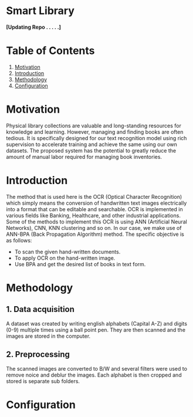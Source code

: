# Smart Library

**[Updating Repo . . . . .]**



# Table of Contents

1. [Motivation](#motivation)  
2. [Introduction](#introduction)
3. [Methodology](#methodology)
4. [Configuration](#configuration)

 
# Motivation
Physical library collections are valuable and long-standing resources for knowledge and learning. However, managing and finding books are often tedious. It is specifically designed for our text recognition model using rich supervision to accelerate training and achieve the same using our own datasets. The proposed system has the potential to greatly reduce the amount of manual labor required for managing book inventories.

# Introduction
The method that is used here is the OCR (Optical Character Recognition) which simply means the conversion of handwritten text images electrically into a format that can be editable and searchable. OCR is implemented in various fields like Banking, Healthcare, and other industrial applications. Some of the methods to implement this OCR is using ANN (Artificial Neural Networks), CNN, KNN clustering and so on. In our case, we make use of ANN-BPA (Back Propagation Algorithm) method.
The specific objective is as follows:
-	To scan the given hand-written documents.
-	To apply OCR on the hand-written image.
-	Use BPA and get the desired list of books in text form.



# Methodology

## 1. Data acquisition

A dataset was created by writing english alphabets (Capital A-Z) and digits (0-9) multiple times using a ball point pen. They are then scanned and the images are stored in the computer.

## 2. Preprocessing 

The scanned images are converted to B/W and several filters were used to remove noice and deblur the images. 
Each alphabet is then cropped and stored is separate sub folders. 

# Configuration




